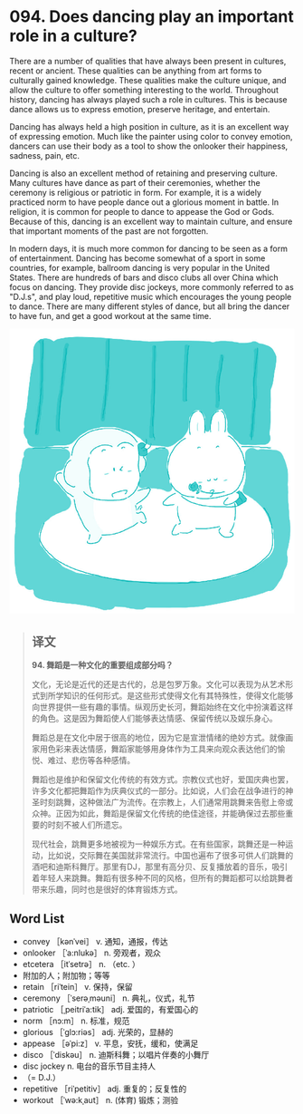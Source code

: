 # 094. Does dancing play an important role in a culture?

There are a number of qualities that have always been present in cultures, recent or ancient. These qualities can be anything from art forms to culturally gained knowledge. These qualities make the culture unique, and allow the culture to offer something interesting to the world. Throughout history, dancing has always played such a role in cultures. This is because dance allows us to express emotion, preserve heritage, and entertain.

Dancing has always held a high position in culture, as it is an excellent way of expressing emotion. Much like the painter using color to convey emotion, dancers can use their body as a tool to show the onlooker their happiness, sadness, pain, etc.

Dancing is also an excellent method of retaining and preserving culture. Many cultures have dance as part of their ceremonies, whether the ceremony is religious or patriotic in form. For example, it is a widely practiced norm to have people dance out a glorious moment in battle. In religion, it is common for people to dance to appease the God or Gods. Because of this, dancing is an excellent way to maintain culture, and ensure that important moments of the past are not forgotten.

In modern days, it is much more common for dancing to be seen as a form of entertainment. Dancing has become somewhat of a sport in some countries, for example, ballroom dancing is very popular in the United States. There are hundreds of bars and disco clubs all over China which focus on dancing. They provide disc jockeys, more commonly referred to as "D.J.s", and play loud, repetitive music which encourages the young people to dance. There are many different styles of dance, but all bring the dancer to have fun, and get a good workout at the same time.

![](.gitbook/assets/toefl-ibt-high-score-essays-094.jpg)

> ## 译文
>
> **94. 舞蹈是一种文化的重要组成部分吗？**
>
> 文化，无论是近代的还是古代的，总是包罗万象。文化可以表现为从艺术形式到所学知识的任何形式。是这些形式使得文化有其特殊性，使得文化能够向世界提供一些有趣的事情。纵观历史长河，舞蹈始终在文化中扮演着这样的角色。这是因为舞蹈使人们能够表达情感、保留传统以及娱乐身心。
>
> 舞蹈总是在文化中居于很高的地位，因为它是宣泄情绪的绝妙方式。就像画家用色彩来表达情感，舞蹈家能够用身体作为工具来向观众表达他们的愉悦、难过、悲伤等各种感情。
>
> 舞蹈也是维护和保留文化传统的有效方式。宗教仪式也好，爱国庆典也罢，许多文化都把舞蹈作为庆典仪式的一部分。比如说，人们会在战争进行的神圣时刻跳舞，这种做法广为流传。在宗教上，人们通常用跳舞来告慰上帝或众神。正因为如此，舞蹈是保留文化传统的绝佳途径，并能确保过去那些重要的时刻不被人们所遗忘。
>
> 现代社会，跳舞更多地被视为一种娱乐方式。在有些国家，跳舞还是一种运动，比如说，交际舞在美国就非常流行。中国也遍布了很多可供人们跳舞的酒吧和迪斯科舞厅。那里有DJ，那里有高分贝、反复播放着的音乐，吸引着年轻人来跳舞。舞蹈有很多种不同的风格，但所有的舞蹈都可以给跳舞者带来乐趣，同时也是很好的体育锻炼方式。

## Word List

* convey ［kənˈvei］ v. 通知，通报，传达
* onlooker ［ˈa:nlukə］ n. 旁观者，观众
* etcetera ［itˈsetrə］ n. （etc. ）
* 附加的人；附加物；等等
* retain ［riˈtein］ v. 保持，保留
* ceremony ［ˈserəˌməuni］ n. 典礼，仪式，礼节
* patriotic ［ˌpeitriˈa:tik］ adj. 爱国的，有爱国心的
* norm ［nɔ:m］ n. 标准，规范
* glorious ［ˈglɔ:riəs］ adj. 光荣的，显赫的
* appease ［əˈpi:z］ v. 平息，安抚，缓和，使满足
* disco ［ˈdiskəu］ n. 迪斯科舞；以唱片伴奏的小舞厅
* disc jockey n. 电台的音乐节目主持人
* （= D.J.）
* repetitive ［riˈpetitiv］ adj. 重复的；反复性的
* workout ［ˈwə:kˌaut］ n. \(体育\) 锻炼；测验

